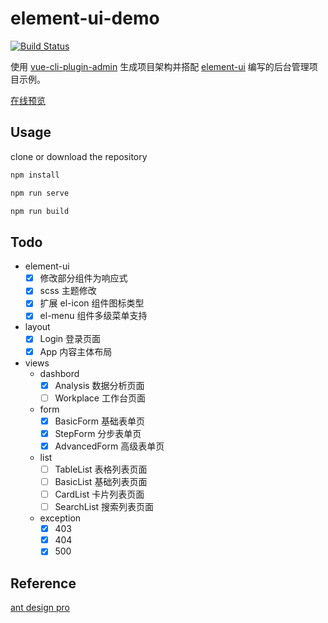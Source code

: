 # element-ui-demo

[![Build Status](https://travis-ci.org/Wizard67/element-ui-demo.svg?branch=master)](https://travis-ci.org/Wizard67/element-ui-demo)
 
使用 [vue-cli-plugin-admin](http://wizard67.com/vue-cli-plugin-admin/) 生成项目架构并搭配 [element-ui](https://github.com/ElemeFE/element) 编写的后台管理项目示例。

[在线预览](https://wizard67.github.io/element-ui-demo/)

## Usage

clone or download the repository

```bash
npm install

npm run serve

npm run build
```

## Todo

- element-ui
  - [x] 修改部分组件为响应式
  - [x] scss 主题修改
  - [x] 扩展 el-icon 组件图标类型
  - [x] el-menu 组件多级菜单支持
- layout
  - [x] Login 登录页面
  - [x] App 内容主体布局
- views
  - dashbord
    - [x] Analysis 数据分析页面
    - [ ] Workplace 工作台页面
  - form
    - [x] BasicForm 基础表单页
    - [x] StepForm 分步表单页
    - [x] AdvancedForm 高级表单页
  - list
    - [ ] TableList 表格列表页面
    - [ ] BasicList 基础列表页面
    - [ ] CardList 卡片列表页面
    - [ ] SearchList 搜索列表页面
  - exception
    - [x] 403
    - [x] 404
    - [x] 500

## Reference
[ant design pro](https://pro.ant.design/index-cn)
